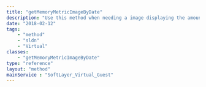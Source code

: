 ```yaml
---
title: "getMemoryMetricImageByDate"
description: "Use this method when needing a image displaying the amount of memory used over time for a single computing instance. It will gather the correct input parameters for the generic graphing utility based on the date ranges "
date: "2018-02-12"
tags:
    - "method"
    - "sldn"
    - "Virtual"
classes:
    - "getMemoryMetricImageByDate"
type: "reference"
layout: "method"
mainService : "SoftLayer_Virtual_Guest"
---
```

